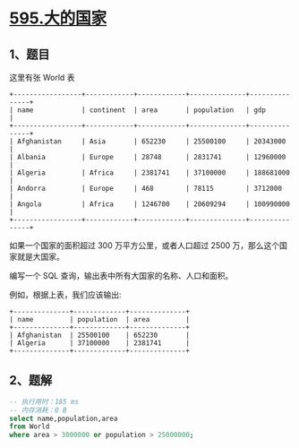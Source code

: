 # [595.大的国家](https://leetcode-cn.com/problems/big-countries/)

## 1、题目

这里有张 World 表

	+-----------------+------------+------------+--------------+---------------+
	| name            | continent  | area       | population   | gdp           |
	+-----------------+------------+------------+--------------+---------------+
	| Afghanistan     | Asia       | 652230     | 25500100     | 20343000      |
	| Albania         | Europe     | 28748      | 2831741      | 12960000      |
	| Algeria         | Africa     | 2381741    | 37100000     | 188681000     |
	| Andorra         | Europe     | 468        | 78115        | 3712000       |
	| Angola          | Africa     | 1246700    | 20609294     | 100990000     |
	+-----------------+------------+------------+--------------+---------------+

如果一个国家的面积超过 300 万平方公里，或者人口超过 2500 万，那么这个国家就是大国家。

编写一个 SQL 查询，输出表中所有大国家的名称、人口和面积。

例如，根据上表，我们应该输出:

	+--------------+-------------+--------------+
	| name         | population  | area         |
	+--------------+-------------+--------------+
	| Afghanistan  | 25500100    | 652230       |
	| Algeria      | 37100000    | 2381741      |
	+--------------+-------------+--------------+


## 2、题解

```sql
-- 执行用时：185 ms
-- 内存消耗：0 B
select name,population,area
from World 
where area > 3000000 or population > 25000000;
```